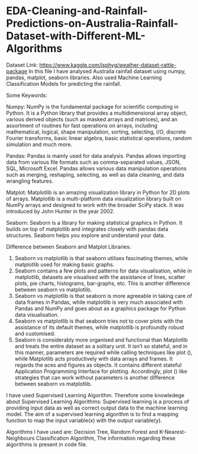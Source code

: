 # EDA-Cleaning-and-Rainfall-Predictions-on-Australia-Rainfall-Dataset-with-Different-ML-Algorithms

Dataset Link: https://www.kaggle.com/jsphyg/weather-dataset-rattle-package
In this file I have analysed Australia rainfall dataset using numpy, pandas, matplot, seaborn libraries. Also used Machine Learning Classification Models for predicting the rainfall.

Some Keywords:

Numpy: NumPy is the fundamental package for scientific computing in Python.
It is a Python library that provides a multidimensional array object, various derived objects (such as masked arrays and matrices), and an assortment of routines for
fast operations on arrays, including mathematical, logical, shape manipulation, sorting, selecting, I/O, discrete Fourier transforms, basic linear algebra, basic statistical
operations, random simulation and much more.

Pandas: Pandas is mainly used for data analysis. Pandas allows importing data from various file formats such as comma-separated values, JSON, SQL, Microsoft Excel.
Pandas allows various data manipulation operations such as merging, reshaping, selecting, as well as data cleaning, and data wrangling features.

Matplot: Matplotlib is an amazing visualization library in Python for 2D plots of arrays. Matplotlib is a multi-platform data visualization library built on NumPy arrays
and designed to work with the broader SciPy stack. It was introduced by John Hunter in the year 2002.

Seaborn: Seaborn is a library for making statistical graphics in Python. It builds on top of matplotlib and integrates closely with pandas data structures.
Seaborn helps you explore and understand your data.

Difference between Seaborn and Matplot Libraries:
1. Seaborn vs matplotlib is that seaborn utilises fascinating themes, while matplotlib used for making basic graphs.
2. Seaborn contains a few plots and patterns for data visualisation, while in matplotlib, datasets are visualised with the assistance of lines, scatter plots,
pie charts, histograms, bar-graphs, etc. This is another difference between seaborn vs matplotlib.
3. Seaborn vs matplotlib is that seaborn is more agreeable in taking care of data frames in Pandas, while matplotlib is very much associated with Pandas and NumPy and goes
about as a graphics package for Python data visualisation.
4. Seaborn vs matplotlib is that seaborn tries not to cover plots with the assistance of its default themes, while matplotlib is profoundly robust and customised.
5. Seaborn is considerably more organised and functional than Matplotlib and treats the entire dataset as a solitary unit. It isn’t so stateful, and in this manner,
parameters are required while calling techniques like plot (), while Matplotlib acts productively with data arrays and frames. It regards the aces and figures as objects.
It contains different stateful Application Programming Interface for plotting. Accordingly, plot () like strategies that can work without parameters is another difference
between seaborn vs matplotlib.

I have used Supervised Learning Algorithm.
Therefore some knowledege about Supervised Learning Algorithms:
Supervised learning is a process of providing input data as well as correct output data to the machine learning model. The aim of a supervised learning algorithm is to find
a mapping function to map the input variable(x) with the output variable(y).

Algorithms I have used are: Decision Tree, Random Forest and K-Nearest-Neighbours Classification Algorithm,
The information regarding these algorithms is present in code file. 
